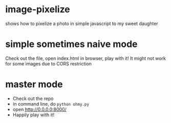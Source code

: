# image-pixelize
shows how to pixelize a photo in simple javascript to my sweet daughter

# simple sometimes naive mode
Check out the file, open index.html in browser, play with it!
It might not work for some images due to CORS restriction

# master mode
 - Check out the repo
 - in command line, do `python ohmy.py`
 - open http://0.0.0.0:8000/
 - Happily play with it!

